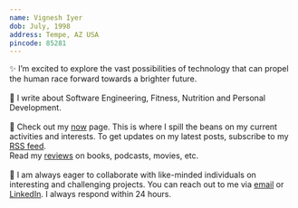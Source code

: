```yaml
---
name: Vignesh Iyer
dob: July, 1998
address: Tempe, AZ USA
pincode: 85281
---
```


✨ I’m excited to explore the vast possibilities of technology that can propel the human race forward towards a brighter future.
<br>
<br>
🚀 I write about Software Engineering, Fitness, Nutrition and Personal Development.
<br>
<br>
👀 Check out my [now](/now) page. This is where I spill the beans on my current activities and interests. To get updates on my latest posts, subscribe to my [RSS feed](https://vgnshiyer.dev/feed.xml). <br> Read my [reviews](/reviews) on books, podcasts, movies, etc.
<br>
<br>
🤝 I am always eager to collaborate with like-minded individuals on interesting and challenging projects. You can reach out to me via [email](mailto:vgnshiyer@asu.edu) or [LinkedIn](https://www.linkedin.com/in/vgnshiyer/). I always respond within 24 hours.
